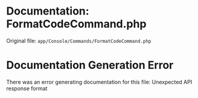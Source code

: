 # Documentation: FormatCodeCommand.php

Original file: `app/Console/Commands/FormatCodeCommand.php`

# Documentation Generation Error

There was an error generating documentation for this file: Unexpected API response format